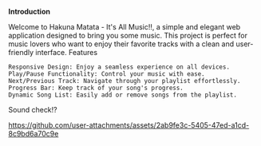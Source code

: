 **Introduction**

Welcome to Hakuna Matata - It's All Music!!, a simple and elegant web application designed to bring you some music. This project is perfect for music lovers who want to enjoy their favorite tracks with a clean and user-friendly interface.
Features

    Responsive Design: Enjoy a seamless experience on all devices.
    Play/Pause Functionality: Control your music with ease.
    Next/Previous Track: Navigate through your playlist effortlessly.
    Progress Bar: Keep track of your song's progress.
    Dynamic Song List: Easily add or remove songs from the playlist.

Sound check!?

https://github.com/user-attachments/assets/2ab9fe3c-5405-47ed-a1cd-8c9bd6a70c9e
